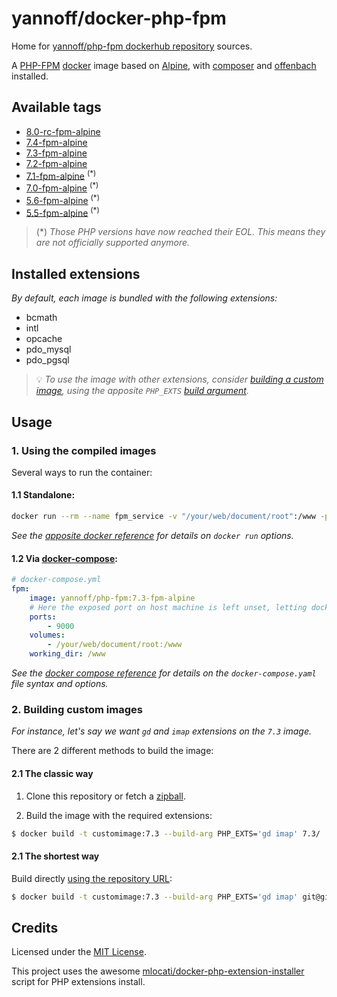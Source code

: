 # yannoff/docker-php-fpm

Home for [yannoff/php-fpm dockerhub repository](https://hub.docker.com/repository/docker/yannoff/php-fpm "dockerhub") sources.

A [PHP-FPM](http://php.net/manual/fr/install.fpm.php "PHP FastCGI Process Manager") [docker](https://www.docker.com/ "docker") image based on [Alpine](https://alpinelinux.org/ "Alpine Linux"), with [composer](https://getcomposer.org/ "composer") and [offenbach](https://github.com/yannoff/offenbach) installed.

## Available tags

- [8.0-rc-fpm-alpine](https://github.com/yannoff/docker-php-fpm/blob/master/8.0-rc/Dockerfile)
- [7.4-fpm-alpine](https://github.com/yannoff/docker-php-fpm/blob/master/7.4/Dockerfile)
- [7.3-fpm-alpine](https://github.com/yannoff/docker-php-fpm/blob/master/7.3/Dockerfile)
- [7.2-fpm-alpine](https://github.com/yannoff/docker-php-fpm/blob/master/7.2/Dockerfile)
- [7.1-fpm-alpine](https://github.com/yannoff/docker-php-fpm/blob/master/7.1/Dockerfile) <sup>(*)</sup>
- [7.0-fpm-alpine](https://github.com/yannoff/docker-php-fpm/blob/master/7.0/Dockerfile) <sup>(*)</sup>
- [5.6-fpm-alpine](https://github.com/yannoff/docker-php-fpm/blob/master/5.6/Dockerfile) <sup>(*)</sup>
- [5.5-fpm-alpine](https://github.com/yannoff/docker-php-fpm/blob/master/5.5/Dockerfile) <sup>(*)</sup>

> (*) _Those PHP versions have now reached their EOL. This means they are not officially supported anymore._

## Installed extensions

_By default, each image is bundled with the following extensions:_

- bcmath
- intl
- opcache
- pdo_mysql
- pdo_pgsql


> :bulb: _To use the image with other extensions, consider [building a custom image](https://github.com/yannoff/docker-php-fpm/#2-building-custom-images), using the apposite `PHP_EXTS` [build argument](https://docs.docker.com/engine/reference/commandline/build/#set-build-time-variables---build-arg)._

## Usage

### 1. Using the compiled images

Several ways to run the container:

#### 1.1 Standalone:


```bash
docker run --rm --name fpm_service -v "/your/web/document/root":/www -p 9000:9001 -w /www yannoff/php-fpm:7.3-fpm_alpine
```

_See the [apposite docker reference](https://docs.docker.com/engine/reference/run/) for details on `docker run` options._


#### 1.2 Via [docker-compose](https://github.com/docker/compose "Docker Compose Project"):

```yaml
# docker-compose.yml
fpm:
    image: yannoff/php-fpm:7.3-fpm-alpine
    # Here the exposed port on host machine is left unset, letting docker allocate it automatically to a free available port
    ports:
        - 9000
    volumes:
        - /your/web/document/root:/www
    working_dir: /www 

```

_See the [docker compose reference](https://docs.docker.com/compose/compose-file/) for details on the `docker-compose.yaml` file syntax and options._

### 2. Building custom images

_For instance, let's say we want `gd` and `imap` extensions on the `7.3` image._

There are 2 different methods to build the image:


#### 2.1 The classic way

1. Clone this repository or fetch a [zipball](https://github.com/yannoff/docker-php-fpm/archive/master.zip).

2. Build the image with the required extensions:


```bash
$ docker build -t customimage:7.3 --build-arg PHP_EXTS='gd imap' 7.3/
```

#### 2.1 The shortest way

Build directly [using the repository URL](https://docs.docker.com/engine/reference/commandline/build/#git-repositories):

```bash
$ docker build -t customimage:7.3 --build-arg PHP_EXTS='gd imap' git@github.com:yannoff/docker-php-fpm#:7.3/
```


## Credits

Licensed under the [MIT License](https://github.com/yannoff/docker-php-fpm/blob/master/LICENSE).

This project uses the awesome [mlocati/docker-php-extension-installer](https://github.com/mlocati/docker-php-extension-installer) script for PHP extensions install.
